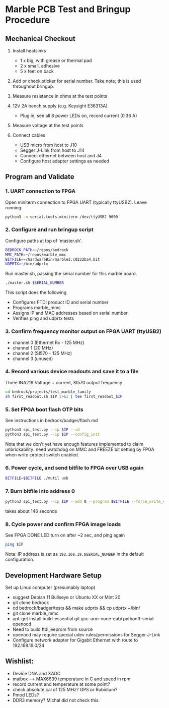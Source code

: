 # Marble PCB Test and Bringup Procedure

## Mechanical Checkout
1. Install heatsinks
    - 1 x big, with grease or thermal pad
    - 2 x small, adhesive
    - 5 x feet on back

2. Add or check sticker for serial number. Take note; this is used throughout bringup.

3. Measure resistance in ohms at the test points

4. 12V 2A bench supply (e.g. Keysight E36313A)
   - Plug in, see all 8 power LEDs on, record current (0.36 A)

5. Measure voltage at the test points

6. Connect cables
   - USB micro from host to J10
   - Segger J-Link from host to J14
   - Connect ethernet between host and J4
   - Configure host adapter settings as needed

## Program and Validate
### 1. UART connection to FPGA
Open miniterm connection to FPGA UART (typically ttyUSB2). Leave running.
```sh
python3 -m serial.tools.miniterm /dev/ttyUSB2 9600
```

### 2. Configure and run bringup script
Configure paths at top of 'master.sh'.
```sh
BEDROCK_PATH=~/repos/bedrock
MMC_PATH=~/repos/marble_mmc
BITFILE=~/hardwareBin/marble2.c0222ba4.bit
UDPRTX=~/bin/udprtx
```
Run master.sh, passing the serial number for this marble board.
```sh
./master.sh $SERIAL_NUMBER
```

This script does the following
- Configures FTDI product ID and serial number
- Programs marble_mmc
- Assigns IP and MAC addresses based on serial number
- Verifies ping and udprtx tests

### 3. Confirm frequency monitor output on FPGA UART (ttyUSB2)
- channel 0 (Ethernet Rx - 125 MHz)
- channel 1 (20 MHz)
- channel 2 (SI570 - 125 MHz)
- channel 3 (unused)

### 4. Record various device readouts and save it to a file
Three INA219 Voltage + current, SI570 output frequency
```sh
cd bedrock/projects/test_marble_family
sh first_readout.sh $IP 2>&1 | tee first_readout_$IP
```

### 5. Set FPGA boot flash OTP bits
See instructions in bedrock/badger/flash.md
```sh
python3 spi_test.py --ip $IP --id
python3 spi_test.py --ip $IP --config_init
```
Note that we don't yet have enough features implemented
to claim unbrickability: need watchdog on MMC and FREEZE bit setting
by FPGA when write-protect switch enabled.

### 6. Power cycle, and send bitfile to FPGA over USB again
```sh
BITFILE=$BITFILE ./mutil usb
```

### 7. Burn bitfile into address 0
```sh
python3 spi_test.py --ip $IP --add 0 --program $BITFILE --force_write_enable
```
takes about 146 seconds

### 8. Cycle power and confirm FPGA image loads
See FPGA DONE LED turn on after ~2 sec, and ping again
```sh
ping $IP
```
Note: IP address is set as `192.168.19.$SERIAL_NUMBER` in the default
configuration.


## Development Hardware Setup
Set up Linux computer (presumably laptop)
- suggest Debian 11 Bullseye or Ubuntu XX or Mint 20
- git clone bedrock
- cd bedrock/badger/tests && make udprtx && cp udprtx ~/bin/
- git clone marble_mmc
- apt-get install build-essential git gcc-arm-none-eabi python3-serial openocd
- Need to build ftdi_eeprom from source
- openocd may require special udev rules/permissions for Segger J-Link
- Configure network adapter for Gigabit Ethernet with route to 192.168.19.0/24

## Wishlist:
- Device DNA and XADC
- maibox –> MAX6639 temperature in C and speed in rpm
- record current and temperature at some point?
- check absolute cal of 125 MHz?  GPS or Rubidium?
- Pmod LEDs?
- DDR3 memory?  Michal did not check this.

